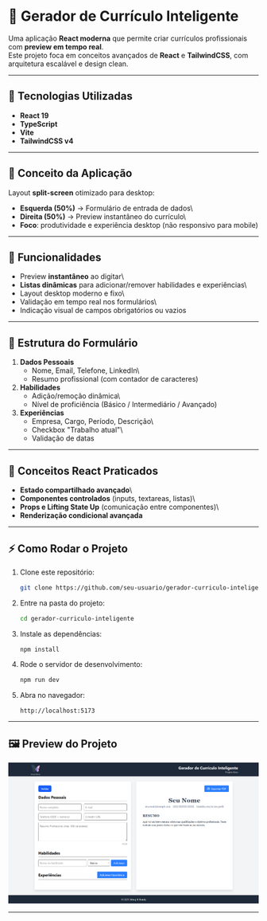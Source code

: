 # 📄 Gerador de Currículo Inteligente

Uma aplicação **React moderna** que permite criar currículos
profissionais com **preview em tempo real**.\
Este projeto foca em conceitos avançados de **React** e **TailwindCSS**,
com arquitetura escalável e design clean.

------------------------------------------------------------------------

## 🚀 Tecnologias Utilizadas

-   **React 19**
-   **TypeScript**
-   **Vite**
-   **TailwindCSS v4**

------------------------------------------------------------------------

## 🎯 Conceito da Aplicação

Layout **split-screen** otimizado para desktop:

-   **Esquerda (50%)** → Formulário de entrada de dados\
-   **Direita (50%)** → Preview instantâneo do currículo\
-   **Foco**: produtividade e experiência desktop (não responsivo para
    mobile)

------------------------------------------------------------------------

## 📝 Funcionalidades

-   Preview **instantâneo** ao digitar\
-   **Listas dinâmicas** para adicionar/remover habilidades e
    experiências\
-   Layout desktop moderno e fixo\
-   Validação em tempo real nos formulários\
-   Indicação visual de campos obrigatórios ou vazios

------------------------------------------------------------------------

## 📌 Estrutura do Formulário

1.  **Dados Pessoais**
    -   Nome, Email, Telefone, LinkedIn\
    -   Resumo profissional (com contador de caracteres)
2.  **Habilidades**
    -   Adição/remoção dinâmica\
    -   Nível de proficiência (Básico / Intermediário / Avançado)
3.  **Experiências**
    -   Empresa, Cargo, Período, Descrição\
    -   Checkbox "Trabalho atual"\
    -   Validação de datas

------------------------------------------------------------------------

## 🧩 Conceitos React Praticados

-   **Estado compartilhado avançado**\
-   **Componentes controlados** (inputs, textareas, listas)\
-   **Props e Lifting State Up** (comunicação entre componentes)\
-   **Renderização condicional avançada**

------------------------------------------------------------------------

## ⚡ Como Rodar o Projeto

1.  Clone este repositório:

    ``` bash
    git clone https://github.com/seu-usuario/gerador-curriculo-inteligente.git
    ```

2.  Entre na pasta do projeto:

    ``` bash
    cd gerador-curriculo-inteligente
    ```

3.  Instale as dependências:

    ``` bash
    npm install
    ```

4.  Rode o servidor de desenvolvimento:

    ``` bash
    npm run dev
    ```

5.  Abra no navegador:

        http://localhost:5173

------------------------------------------------------------------------


## 🖼️ Preview do Projeto

![Preview do Projeto](src/assets/preview.png)


------------------------------------------------------------------------